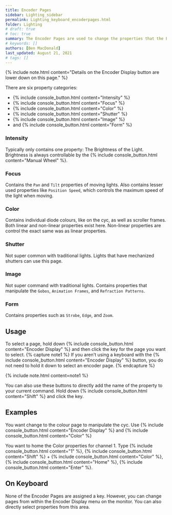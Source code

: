 ```yaml
---
title: Encoder Pages
sidebar: Lighting_sidebar
permalink: Lighting_keyboard_encoderpages.html
folder: Lighting
# draft: true
# toc: true
summary: The Encoder Pages are used to change the properties that the Encoder Wheels manipulate.
# keywords: []
authors: [Ben MacDonald]
last_updated: August 21, 2021
# tags: []
---
```


{% include note.html content="Details on the Encoder Display button are lower down on this page." %}


There are six property categories:

- {% include console_button.html content="Intensity" %}
- {% include console_button.html content="Focus" %}
- {% include console_button.html content="Color" %}
- {% include console_button.html content="Shutter" %}
- {% include console_button.html content="Image" %}
- and {% include console_button.html content="Form" %}

### Intensity
Typically only contains one property: The Brightness of the Light. Brightness is always controllable by the {% include console_button.html content="Manual Wheel" %}.

### Focus
Contains the `Pan` and `Tilt` properties of moving lights. Also contains lesser used properties like `Position Speed`, which controls the maximum speed of the light when moving.

### Color
Contains individual diode colours, like on the cyc, as well as scroller frames. Both linear and non-linear properties exist here. Non-linear properties are control the exact same was as linear properties.

### Shutter
Not super common with traditional lights. Lights that have mechanized shutters can use this page.

### Image
Not super command with traditional lights. Contains properties that manipulate the `Gobos`, `Animation Frames`, and `Refraction Patterns`.

### Form
Contains properties such as `Strobe`, `Edge`, and `Zoom`.

## Usage
To select a page, hold down {% include console_button.html content="Encoder Display" %} and then click the key for the page you want to select.
{% capture note1 %}
If you aren't using a keyboard with the {% include console_button.html content="Encoder Display" %} button, you do not need to hold it down to select an encoder page.
{% endcapture %}

{% include note.html content=note1 %}

You can also use these buttons to directly add the name of the property to your current command. Hold down {% include console_button.html content="Shift" %} and click the key.
## Examples
You want change to the colour page to manipulate the cyc. Use {% include console_button.html content="Encoder Display" %} and {% include console_button.html content="Color" %}

You want to home the Color properties for channel 1. Type {% include console_button.html content="1" %}, {% include console_button.html content="Shift" %} + {% include console_button.html content="Color" %}, {% include console_button.html content="Home" %}, {% include console_button.html content="Enter" %}.
## On Keyboard
None of the Encoder Pages are assigned a key. However, you can change pages from within the Encoder Display menu on the monitor. You can also directly select properties from this area.